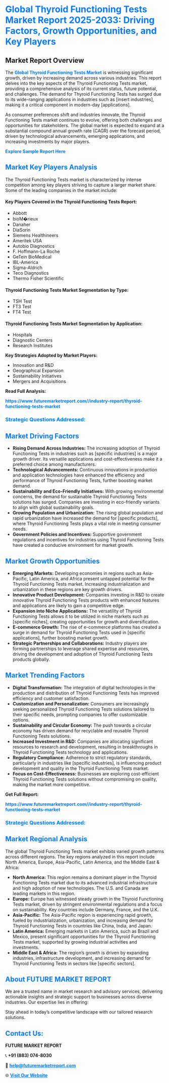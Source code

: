 <h1 style="color: #007BFF;">Global Thyroid Functioning Tests Market Report 2025-2033: Driving Factors, Growth Opportunities, and Key Players</h1>

<section id="overview">
<h2>Market Report Overview</h2>
<p>The <a href="https://www.futuremarketreport.com//industry-report/thyroid-functioning-tests-market" style="color: #007BFF; text-decoration: none;"><strong>Global Thyroid Functioning Tests Market</strong></a> is witnessing significant growth, driven by increasing demand across various industries. This report delves into the key aspects of the Thyroid Functioning Tests market, providing a comprehensive analysis of its current status, future potential, and challenges. The demand for Thyroid Functioning Tests has surged due to its wide-ranging applications in industries such as [insert industries], making it a critical component in modern-day [applications].</p>
<p>As consumer preferences shift and industries innovate, the Thyroid Functioning Tests market continues to evolve, offering both challenges and opportunities for stakeholders. The global market is expected to expand at a substantial compound annual growth rate (CAGR) over the forecast period, driven by technological advancements, emerging applications, and increasing investments by major players.</p>
</section>

<section id="overview">
<p><a href="https://www.futuremarketreport.com//request-sample/reportId=90443" style="color: #007BFF; text-decoration: none;"><strong>Explore Sample Report Here</strong></a></p>
</section>

<section id="key-players">
<h2 style="color: #007BFF;">Market Key Players Analysis</h2>
<p>The Thyroid Functioning Tests market is characterized by intense competition among key players striving to capture a larger market share. Some of the leading companies in the market include:</p>
<h4>Key Players Covered in the Thyroid Functioning Tests Report:</h4>
<ul><li>Abbott</li><li>bioM�rieux</li><li>Danaher</li><li>DiaSorin</li><li>Siemens Healthineers</li><li>Ameritek USA</li><li>Autobio Diagnostics</li><li>F. Hoffmann-La Roche</li><li>GeTein BioMedical</li><li>IBL-America</li><li>Sigma-Aldrich</li><li>Teco Diagnostics</li><li>Thermo Fisher Scientific</li></ul>
<h4>Thyroid Functioning Tests Market Segmentation by Type:</h4>
<ul><li>TSH Test</li><li>FT3 Test</li><li>FT4 Test</li></ul>

<h4>Thyroid Functioning Tests Market Segmentation by Application:</h4>
<ul><li>Hospitals</li><li>Diagnostic Centers</li><li>Research Institutes</li></ul>
<p><strong>Key Strategies Adopted by Market Players:</strong></p>
<ul>
<li>Innovation and R&D</li>
<li>Geographical Expansion</li>
<li>Sustainability Initiatives</li>
<li>Mergers and Acquisitions</li>
</ul>
</section>

<section>
<p><strong>Read Full Analysis: </strong></p><a href="https://www.futuremarketreport.com//industry-report/thyroid-functioning-tests-market" style="color: #007BFF; text-decoration: none;"><strong>https://www.futuremarketreport.com//industry-report/thyroid-functioning-tests-market</strong></a>
<h3 style="color: #007BFF;">Strategic Questions Addressed:</h3>
</section>

<section id="driving-factors">
<h2 style="color: #007BFF;">Market Driving Factors</h2>
<ul>
<li><strong>Rising Demand Across Industries:</strong> The increasing adoption of Thyroid Functioning Tests in industries such as [specific industries] is a major growth driver. Its versatile applications and cost-effectiveness make it a preferred choice among manufacturers.</li>
<li><strong>Technological Advancements:</strong> Continuous innovations in production and application technologies have enhanced the efficiency and performance of Thyroid Functioning Tests, further boosting market demand.</li>
<li><strong>Sustainability and Eco-Friendly Initiatives:</strong> With growing environmental concerns, the demand for sustainable Thyroid Functioning Tests solutions has surged. Companies are investing in eco-friendly variants to align with global sustainability goals.</li>
<li><strong>Growing Population and Urbanization:</strong> The rising global population and rapid urbanization have increased the demand for [specific products], where Thyroid Functioning Tests plays a vital role in meeting consumer needs.</li>
<li><strong>Government Policies and Incentives:</strong> Supportive government regulations and incentives for industries using Thyroid Functioning Tests have created a conducive environment for market growth.</li>
</ul>
</section>

<section id="growth-opportunities">
<h2 style="color: #007BFF;">Market Growth Opportunities</h2>
<ul>
<li><strong>Emerging Markets:</strong> Developing economies in regions such as Asia-Pacific, Latin America, and Africa present untapped potential for the Thyroid Functioning Tests market. Increasing industrialization and urbanization in these regions are key growth drivers.</li>
<li><strong>Innovative Product Development:</strong> Companies investing in R&D to create innovative Thyroid Functioning Tests products with enhanced features and applications are likely to gain a competitive edge.</li>
<li><strong>Expansion into Niche Applications:</strong> The versatility of Thyroid Functioning Tests allows it to be utilized in niche markets such as [specific niches], creating opportunities for growth and diversification.</li>
<li><strong>E-commerce Growth:</strong> The rise of e-commerce platforms has created a surge in demand for Thyroid Functioning Tests used in [specific applications], further boosting market growth.</li>
<li><strong>Strategic Partnerships and Collaborations:</strong> Industry players are forming partnerships to leverage shared expertise and resources, driving the development and adoption of Thyroid Functioning Tests products globally.</li>
</ul>
</section>

<section id="trending-factors">
<h2 style="color: #007BFF;">Market Trending Factors</h2>
<ul>
<li><strong>Digital Transformation:</strong> The integration of digital technologies in the production and distribution of Thyroid Functioning Tests has improved efficiency and customer satisfaction.</li>
<li><strong>Customization and Personalization:</strong> Consumers are increasingly seeking personalized Thyroid Functioning Tests solutions tailored to their specific needs, prompting companies to offer customizable options.</li>
<li><strong>Sustainability and Circular Economy:</strong> The push towards a circular economy has driven demand for recyclable and reusable Thyroid Functioning Tests solutions.</li>
<li><strong>Increased Investment in R&D:</strong> Companies are allocating significant resources to research and development, resulting in breakthroughs in Thyroid Functioning Tests technology and applications.</li>
<li><strong>Regulatory Compliance:</strong> Adherence to strict regulatory standards, particularly in industries like [specific industries], is influencing product development and quality in the Thyroid Functioning Tests market.</li>
<li><strong>Focus on Cost-Effectiveness:</strong> Businesses are exploring cost-efficient Thyroid Functioning Tests solutions without compromising on quality, making the market more competitive.</li>
</ul>
</section>

<section>
<p><strong>Get Full Report: </strong></p><a href="https://www.futuremarketreport.com//industry-report/thyroid-functioning-tests-market" style="color: #007BFF; text-decoration: none;"><strong>https://www.futuremarketreport.com//industry-report/thyroid-functioning-tests-market</strong></a>
<h3 style="color: #007BFF;">Strategic Questions Addressed:</h3>
</section>


<section id="regional-analysis">
<h2 style="color: #007BFF;">Market Regional Analysis</h2>
<p>The global Thyroid Functioning Tests market exhibits varied growth patterns across different regions. The key regions analyzed in this report include North America, Europe, Asia-Pacific, Latin America, and the Middle East & Africa:</p>
<ul>
<li><strong>North America:</strong> This region remains a dominant player in the Thyroid Functioning Tests market due to its advanced industrial infrastructure and high adoption of new technologies. The U.S. and Canada are leading markets in this region.</li>
<li><strong>Europe:</strong> Europe has witnessed steady growth in the Thyroid Functioning Tests market, driven by stringent environmental regulations and a focus on sustainability. Key countries include Germany, France, and the U.K.</li>
<li><strong>Asia-Pacific:</strong> The Asia-Pacific region is experiencing rapid growth, fueled by industrialization, urbanization, and increasing demand for Thyroid Functioning Tests in countries like China, India, and Japan.</li>
<li><strong>Latin America:</strong> Emerging markets in Latin America, such as Brazil and Mexico, present significant opportunities for the Thyroid Functioning Tests market, supported by growing industrial activities and investments.</li>
<li><strong>Middle East & Africa:</strong> The region’s growth is driven by expanding industries, infrastructure development, and increasing demand for Thyroid Functioning Tests in sectors like [specific sectors].</li>
</ul>
</section>

<footer>
<h2 style="color: #007BFF;">About FUTURE MARKET REPORT</h2>
<p>We are a trusted name in market research and advisory services, delivering actionable insights and strategic support to businesses across diverse industries. Our expertise lies in offering:</p>

<p>Stay ahead in today’s competitive landscape with our tailored research solutions.</p>

<h2 style="color: #007BFF;">Contact Us:</h2>
<p><strong>FUTURE MARKET REPORT</strong></p>
<p>📞 <strong>+91 (883) 074-8030</strong></p>
<p>📧 <strong><a href="mailto:help@futuremarketreport.com" style="color: #007BFF;">help@futuremarketreport.com</a></strong></p>
<p>🌐 <strong><a href="https://www.futuremarketreport.com/" style="color: #007BFF;">Visit Our Website</a></strong></p>
</footer>